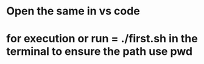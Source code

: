 # Open the same in vs code 

# for execution or run = ./first.sh in the terminal to ensure the path use pwd

